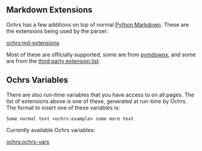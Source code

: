## Markdown Extensions

Ochrs has a few additions on top of normal [Python Markdown](https://python-markdown.github.io/).  These are the extensions being used by the parser:

<ochrs:md-extensions>

Most of these are officially supported, some are from [pymdownx](https://facelessuser.github.io/pymdown-extensions/), and some are from the [third party extension list](https://github.com/Python-Markdown/markdown/wiki/Third-Party-Extensions).

## Ochrs Variables

There are also run-time variables that you have access to on all pages.  The list of extensions above is one of these, generated at run-time by Ochrs.  The format to insert one of these variables is:

```
Some normal text <ochrs:example> some more text
```

Currently available Ochrs variables:

<ochrs:ochrs-vars>
